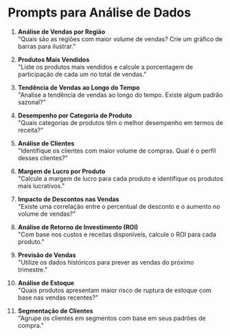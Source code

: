 # Prompts para Análise de Dados

1. **Análise de Vendas por Região**  
    "Quais são as regiões com maior volume de vendas? Crie um gráfico de barras para ilustrar."

2. **Produtos Mais Vendidos**  
    "Liste os produtos mais vendidos e calcule a porcentagem de participação de cada um no total de vendas."

3. **Tendência de Vendas ao Longo do Tempo**  
    "Analise a tendência de vendas ao longo do tempo. Existe algum padrão sazonal?"

4. **Desempenho por Categoria de Produto**  
    "Quais categorias de produtos têm o melhor desempenho em termos de receita?"

5. **Análise de Clientes**  
    "Identifique os clientes com maior volume de compras. Qual é o perfil desses clientes?"

6. **Margem de Lucro por Produto**  
    "Calcule a margem de lucro para cada produto e identifique os produtos mais lucrativos."

7. **Impacto de Descontos nas Vendas**  
    "Existe uma correlação entre o percentual de desconto e o aumento no volume de vendas?"

8. **Análise de Retorno de Investimento (ROI)**  
    "Com base nos custos e receitas disponíveis, calcule o ROI para cada produto."

9. **Previsão de Vendas**  
    "Utilize os dados históricos para prever as vendas do próximo trimestre."

10. **Análise de Estoque**  
     "Quais produtos apresentam maior risco de ruptura de estoque com base nas vendas recentes?"

11. **Segmentação de Clientes**  
     "Agrupe os clientes em segmentos com base em seus padrões de compra."
